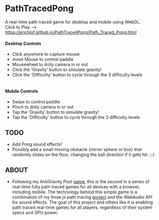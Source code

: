 # PathTracedPong
A real-time path traced game for desktop and mobile using WebGL. <br>
Click to Play --> https://erichlof.github.io/PathTracedPong/Path_Traced_Pong.html
<br>
<h4>Desktop Controls</h4>

* Click anywhere to capture mouse
* move Mouse to control paddle
* Mousewheel to dolly camera in or out
* Click the 'Gravity' button to simulate gravity!
* Click the 'Difficulty' button to cycle through the 3 difficulty levels
<br><br>

<h4>Mobile Controls</h4>

* Swipe to control paddle
* Pinch to dolly camera in or out
* Tap the 'Gravity' button to simulate gravity!
* Tap the 'Difficulty' button to cycle through the 3 difficulty levels

<h2>TODO</h2>

* Add Pong sound effects!
* Possibly add a small moving obstacle (mirror sphere or box) that randomly slides on the floor, changing the ball direction if it gets hit. ;-)<br>

<h2>ABOUT</h2>

* Following my AntiGravity Pool [game](https://github.com/erichlof/AntiGravity-Pool), this is the second in a series of real-time fully path traced games for all devices with a browser, including mobile. The technology behind this simple game is a combination of my three.js path tracing [project](https://github.com/erichlof/THREE.js-PathTracing-Renderer) and the WebAudio API for sound effects.  The goal of this project and others like it is enabling path traced real-time games for all players, regardless of their system specs and GPU power. <br>
